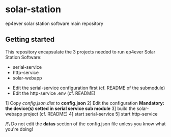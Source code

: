 # solar-station

ep4ever solar station software main repository

## Getting started

This repository encapsulate the 3 projects needed to run ep4ever Solar Station Software:

- serial-service
- http-service
- solar-webapp

* Edit the serial-service configuration first (cf. README of the submodule)
* Edit the http-service .env (cf. README)

1] Copy *config.json.dist* to **config.json**
2] Edit the configuration
    **Mandatory: the device(s) setted in serial service sub module**
3] build the solar-webapp project (cf. README)
4] start serial-service
5] start http-service

/!\ Do not edit the **datas** section of the config.json file unless you know what you're doing!